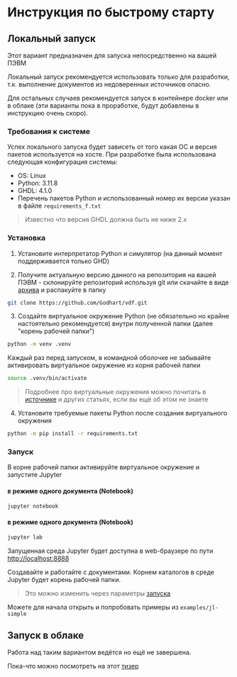 # Инструкция по быстрому старту

## Локальный запуск

Этот вариант предназначен для запуска непосредственно на вашей ПЭВМ

Локальный запуск рекомендуется использовать только для разработки, т.к. выполнение документов из недоверенных источников опасно.

Для остальных случаев рекомендуется запуск в контейнере docker или в облаке (эти варианты пока в проработке, будут добавлены в инструкцию очень скоро).

### Требования к системе

Успех локального запуска будет зависеть от того какая ОС и версия пакетов используется на хосте. При разработке была использована следующая конфигурация системы:

- OS: Linux
- Python: 3.11.8
- GHDL: 4.1.0
- Перечень пакетов Python и использованный номер их версии указан в файле `requirements_f.txt`

> Известно что версия GHDL должна быть не ниже 2.x

### Установка

1. Установите интерпретатор Python и симулятор (на данный момент поддерживается только GHD)

2. Получите актуальную версию данного на репозитория на вашей ПЭВМ - склонируйте репозиторий используя git или скачайте в виде [архива](https://github.com/Godhart/vdf/archive/refs/heads/main.zip) и распакуйте в папку

```sh
git clone https://github.com/Godhart/vdf.git
```

3. Создайте виртуальное окружение Python (не обязательно но крайне настоятельно рекомендуется) внутри полученной папки (далее "корень рабочей папки")

```sh
python -m venv .venv
```

Каждый раз перед запуском, в командной оболочке не забывайте активировать виртуальное окружение из корня рабочей папки

```sh
source .venv/bin/activate
```

> Подробнее про виртуальные окружения можно почитать в [источнике](https://docs.python.org/3/tutorial/venv.html) и других статьях, если вы ещё об этом не знаете

4. Установите требуемые пакеты Python после создания виртуального окружения

```sh
python -m pip install -r requirements.txt
```

### Запуск

В корне рабочей папки активируйте виртуальное окружение и запустите Jupyter

#### в режиме одного документа (Notebook)

```sh
jupyter notebook
```
#### в режиме одного документа (Notebook)

```sh
jupyter lab
```

Запущенная среда Jupyter будет доступна в web-браузере по пути [http://localhost:8888](http://localhost:8888)

Создавайте и работайте с документами. Корнем каталогов в среде Jupyter будет корень рабочей папки.

> Это можно изменить через параметры [запуска](https://docs.jupyter.org/en/latest/running.html)

Можете для начала открыть и попробовать примеры из `examples/jl-simple`

## Запуск в облаке

Работа над таким вариантом ведётся но ещё не завершена.

Пока-что можно посмотреть на этот [тизер](https://colab.research.google.com/drive/1Vykh1FCfYiMd1jnHripufyOlN62Stxdc#scrollTo=oixMCurG7_IY)
